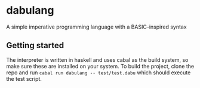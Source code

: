 # dabulang
A simple imperative programming language with a BASIC-inspired syntax

## Getting started

The interpreter is written in haskell and uses cabal as the build system, so make sure these are installed on your system.
To build the project, clone the repo and run `cabal run dabulang -- test/test.dabu` which should execute the test script.
